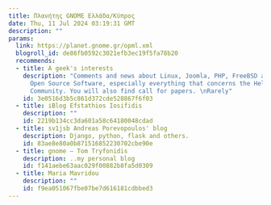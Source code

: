 ```yaml
---
title: Πλανήτης GNOME Ελλάδα/Κύπρος
date: Thu, 11 Jul 2024 03:19:31 GMT
description: ""
params:
  link: https://planet.gnome.gr/opml.xml
  blogroll_id: de86fb0592c3021efb3ec19f5fa78b20
  recommends:
  - title: A geek's interests
    description: "Comments and news about Linux, Joomla, PHP, FreeBSD and generally
      Open Source Software, especially everything that concerns the Hellenic (Greek)
      Community. You will also find call for papers. \nRarely"
    id: 3e0516d3b5c861d372cde528867f6f03
  - title: iBlog Efstathios Iosifidis
    description: ""
    id: 2219b134cc3da601a58c64180048cdad
  - title: sv1jsb Andreas Porevopoulos' blog
    description: Django, python, flask and others.
    id: 83ae8e80a0b871516852230702cbe90e
  - title: gnome – Tom Tryfonidis
    description: ..my personal blog
    id: f141aebe63aac029f00882b8fa5d0309
  - title: Maria Mavridou
    description: ""
    id: f9ea051067fbe07be7d616181cdbbed3
---
```

